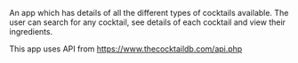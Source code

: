 An app which has details of all the different types of cocktails available. The user can
search for any cocktail, see details of each cocktail and view their ingredients.

This app uses API from 
https://www.thecocktaildb.com/api.php
